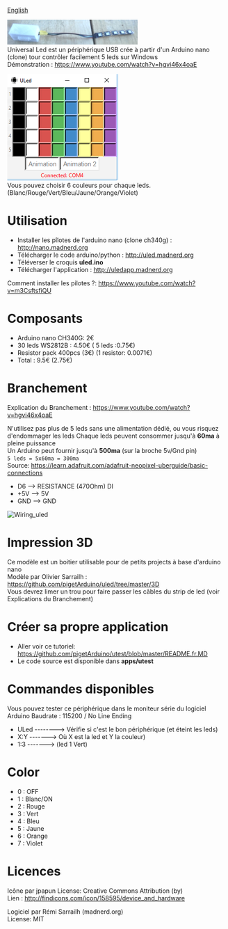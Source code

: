 [English](https://github.com/pigetArduino/uled/)

![Photo ULed](https://github.com/pigetArduino/uled/raw/master/doc/universalLed_photo.jpg)   
Universal Led est un périphérique USB crée à partir d'un Arduino nano (clone) tour contrôler facilement 5 leds sur Windows        
Démonstration : https://www.youtube.com/watch?v=hgvi46x4oaE

![ULed App](https://github.com/pigetArduino/uled/raw/master/doc/ul_app11.png)   
Vous pouvez choisir 6 couleurs pour chaque leds. (Blanc/Rouge/Vert/Bleu/Jaune/Orange/Violet)

# Utilisation
* Installer les pîlotes de l'arduino nano (clone ch340g) : http://nano.madnerd.org
* Télécharger le code arduino/python : http://uled.madnerd.org
* Téléverser le croquis **uled.ino**
* Télécharger l'application : http://uledapp.madnerd.org    

Comment installer les pilotes ?: https://www.youtube.com/watch?v=m3CsftsfiQU

# Composants
* Arduino nano CH340G: 2€
* 30 leds WS2812B : 4.50€ ( 5 leds :0.75€)
* Resistor pack 400pcs (3€) (1 resistor: 0.0071€)
* Total : 9.5€ (2.75€)

# Branchement
Explication du Branchement : https://www.youtube.com/watch?v=hgvi46x4oaE

N'utilisez pas plus de 5 leds sans une alimentation dédié, ou vous risquez d'endommager les leds
Chaque leds peuvent consommer jusqu'à **60ma** à pleine puissance   
Un Arduino peut fournir jusqu'à **500ma** (sur la broche 5v/Gnd pin)   
```5 leds = 5x60ma = 300ma ```  
Source:
https://learn.adafruit.com/adafruit-neopixel-uberguide/basic-connections

* D6 --> RESISTANCE (470Ohm) DI
* +5V --> 5V
* GND --> GND

![Wiring_uled](https://github.com/pigetArduino/uled/raw/master/doc/universalLed_wiring.png)

# Impression 3D
Ce modèle est un boitier utilisable pour de petits projects à base d'arduino nano   
Modèle par Olivier Sarrailh : https://github.com/pigetArduino/uled/tree/master/3D    
Vous devrez limer un trou pour faire passer les câbles du strip de led (voir Explications du Branchement)

# Créer sa propre application
* Aller voir ce tutoriel: https://github.com/pigetArduino/utest/blob/master/README.fr.MD
* Le code source est disponible dans **apps/utest**

# Commandes disponibles
Vous pouvez tester ce périphérique dans le moniteur série du logiciel Arduino
Baudrate : 115200 / No Line Ending   

* ULed --------> Vérifie si c'est le bon périphérique (et éteint les leds)
* X:Y -------> Où X est la led et Y la couleur)
* 1:3 -------> (led 1 Vert)

# Color
* 0 : OFF
* 1 : Blanc/ON
* 2 : Rouge
* 3 : Vert
* 4 : Bleu
* 5 : Jaune
* 6 : Orange
* 7 : Violet

# Licences
Icône par jpapun
License: Creative Commons Attribution (by)   
Lien : http://findicons.com/icon/158595/device_and_hardware

Logiciel par Rémi Sarrailh (madnerd.org)   
License: MIT

